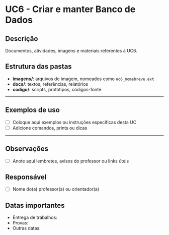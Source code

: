# UC6 - Criar e manter Banco de Dados

## Descrição
Documentos, atividades, imagens e materiais referentes à UC6.

## Estrutura das pastas
- **imagens/**: arquivos de imagem, nomeados como `uc6_nomebreve.ext`
- **docs/**: textos, referências, relatórios
- **codigo/**: scripts, protótipos, códigos-fonte

---

## Exemplos de uso
- [ ] Coloque aqui exemplos ou instruções específicas desta UC
- [ ] Adicione comandos, prints ou dicas

---

## Observações
- [ ] Anote aqui lembretes, avisos do professor ou links úteis

## Responsável
- [ ] Nome do(a) professor(a) ou orientador(a)

## Datas importantes
- Entrega de trabalhos:
- Provas:
- Outras datas:
